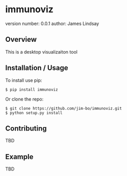 immunoviz
===============================

version number: 0.0.1
author: James Lindsay

Overview
--------

This is a desktop visualizaiton tool

Installation / Usage
--------------------

To install use pip:

    $ pip install immunoviz


Or clone the repo:

    $ git clone https://github.com/jim-bo/immunoviz.git
    $ python setup.py install
    
Contributing
------------

TBD

Example
-------

TBD
